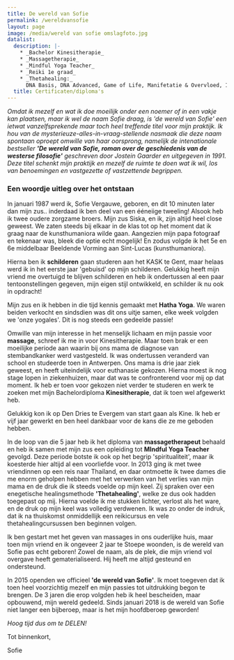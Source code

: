 ```yaml
---
title: De wereld van Sofie
permalink: /wereldvansofie
layout: page
image: /media/wereld van sofie omslagfoto.jpg
datalist:
  description: |-
    * _Bachelor Kinesitherapie_
    * _Massagetherapie_
    * _Mindful Yoga Teacher_
    * _Reiki 1e graad_
    * _Thetahealing:_
      DNA Basis, DNA Advanced, Game of Life, Manifetatie & Overvloed, Intuïtieve Anatomie, The Planes of Existence, DNA3, Dig Deeper
  title: Certificaten/diploma's
---
```

_Omdat ik mezelf en wat ik doe moeilijk onder een noemer of in een vakje kan plaatsen, maar ik wel de naam Sofie draag, is 'de wereld van Sofie' een ietwat vanzelfsprekende maar toch heel treffende titel voor mijn praktijk. Ik hou van de mysterieuze-alles-in-vraag-stellende nasmaak die deze naam spontaan oproept omwille van haar oorsprong, namelijk de intenationale bestseller __'De wereld van Sofie, roman over de geschiedenis van de westerse filosofie'__ geschreven door Jostein Gaarder en uitgegeven in 1991. Deze titel schenkt mijn praktijk en mezelf de ruimte te doen wat ik wil, los van benoemingen en vastgezette of vastzettende begrippen._

### Een woordje uitleg over het ontstaan

In januari 1987 werd ik, Sofie Vergauwe, geboren, en dit 10 minuten later dan mijn zus.. inderdaad ik ben deel van een ééneiige tweeling! Alsook heb ik twee oudere zorgzame broers. Mijn zus Siska, en ik, zijn altijd heel close geweest. We zaten steeds bij elkaar in de klas tot op het moment dat ik graag naar de kunsthumaniora wilde gaan. Aangezien mijn papa fotograaf en tekenaar was, bleek die optie echt mogelijk! En zodus volgde ik het 5e en 6e middelbaar Beeldende Vorming aan Sint-Lucas (kunsthumaniora). 

Hierna ben ik **schilderen** gaan studeren aan het KASK te Gent, maar helaas werd ik in het eerste jaar 'gebuisd' op mijn schilderen. Gelukkig heeft mijn vriend me overtuigd te blijven schilderen en heb ik ondertussen al een paar tentoonstellingen gegeven, mijn eigen stijl ontwikkeld, en schilder ik nu ook in opdracht!

Mijn zus en ik hebben in die tijd kennis gemaakt met **Hatha Yoga**. We waren beiden verkocht en sindsdien was dit ons uitje samen, elke week volgden we 'onze yogales'. Dit is nog steeds een gedeelde passie!
 
Omwille van mijn interesse in het menselijk lichaam en mijn passie voor **massage**, schreef ik me in voor Kinesitherapie. Maar toen brak er een moeilijke periode aan waarin bij ons mama de diagnose van stembandkanker werd vastgesteld. Ik was ondertussen veranderd van school en studeerde toen in Antwerpen. Ons mama is drie jaar ziek geweest, en heeft uiteindelijk voor euthanasie gekozen. Hierna moest ik nog stage lopen in ziekenhuizen, maar dat was te confronterend voor mij op dat moment. Ik heb er toen voor gekozen niet verder te studeren en werk te zoeken met mijn Bachelordiploma **Kinesitherapie**, dat ik toen wel afgewerkt heb. 

Gelukkig kon ik op Den Dries te Evergem van start gaan als Kine. Ik heb er vijf jaar gewerkt en ben heel dankbaar voor de kans die ze me geboden hebben. 

In de loop van die 5 jaar heb ik het diploma van **massagetherapeut** behaald en heb ik samen met mijn zus een opleiding tot **MIndful Yoga Teacher** gevolgd. Deze periode botste ik ook op het begrip 'spiritualiteit', maar ik koesterde hier altijd al een voorliefde voor. In 2013 ging ik met twee vriendinnen op een reis naar Thailand, en daar ontmoette ik twee dames die me enorm geholpen hebben met het verwerken van het verlies van mijn mama en de druk die ik steeds voelde op mijn keel. Zij spraken over een enegetische healingsmethode **'Thetahealing'**, welke ze dus ook hadden toegepast op mij. Hierna voelde ik me stukken lichter, verlost als het ware, en de druk op mijn keel was volledig verdwenen. Ik was zo onder de indruk, dat ik na thuiskomst onmiddellijk een reikicursus en vele thetahealingcursussen ben beginnen volgen. 

Ik ben gestart met het geven van massages in ons ouderlijke huis, maar toen mijn vriend en ik ongeveer 2 jaar te Stoepe woonden, is de wereld van Sofie pas echt geboren! Zowel de naam, als de plek, die mijn vriend vol overgave heeft gematerialiseerd. Hij heeft me altijd gesteund en ondersteund.

In 2015 openden we officieel **'de wereld van Sofie'**. Ik moet toegeven dat ik toen heel voorzichtig mezelf en mijn passies tot uitdrukking begon te brengen. De 3 jaren die erop volgden heb ik heel bescheiden, maar opbouwend, mijn wereld gedeeld. Sinds januari 2018 is de wereld van Sofie niet langer een bijberoep, maar is het mijn hoofdberoep geworden!

_Hoog tijd dus om te DELEN!_


Tot binnenkort,

Sofie







